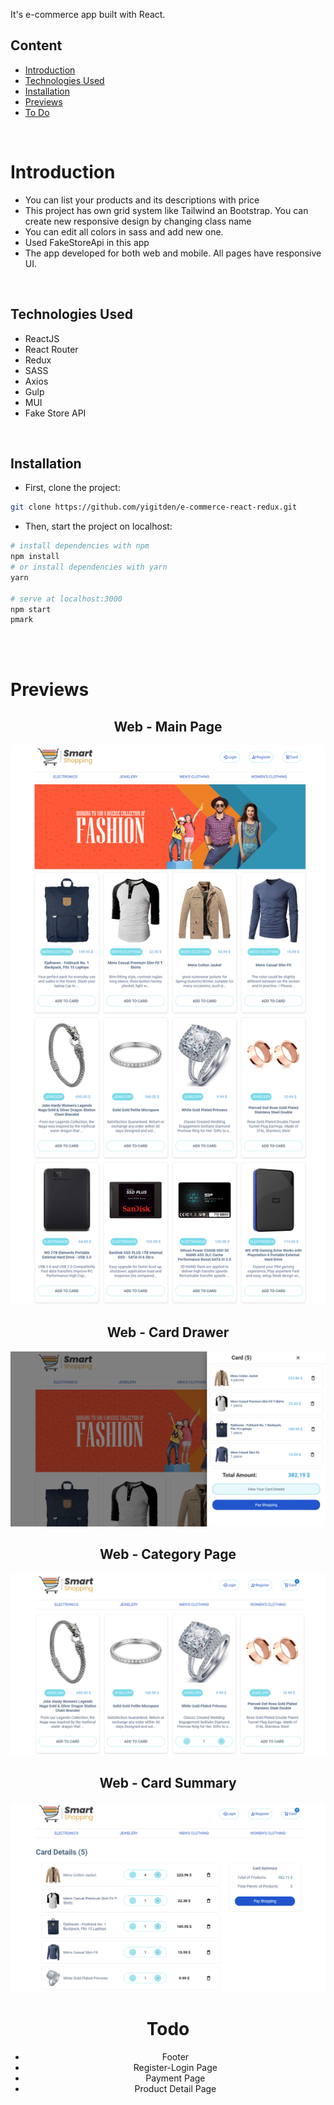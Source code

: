


It's e-commerce app built with React.

 
## Content

- [Introduction](#introduction)
- [Technologies Used](#technologies-used)
- [Installation](#installation)
- [Previews](#previews)
- [To Do](#todo)

<br>

# Introduction

- You can list your products and its descriptions with price
- This project has own grid system like Tailwind an Bootstrap. You can create new responsive design by changing class name
- You can edit all colors in sass and add new one.
- Used FakeStoreApi in this app
- The app developed for both web and mobile. All pages have responsive UI.

<br>

## Technologies Used

- ReactJS
- React Router
- Redux
- SASS
- Axios
- Gulp
- MUI
- Fake Store API

<br>

## Installation

- First, clone the project:

```sh
git clone https://github.com/yigitden/e-commerce-react-redux.git
```

- Then, start the project on localhost:

```bash
# install dependencies with npm
npm install
# or install dependencies with yarn
yarn

# serve at localhost:3000
npm start
pmark
```
 
<br>
<br>

# Previews

<center>

## Web - Main Page

![Web - Main Page](previews/e-commerce1.png)

## Web - Card Drawer

![Web - Card Drawer](previews/e-commerce2.png)

## Web - Category Page

![Web - Category Page](previews/e-commerce4.png) 

## Web - Card Summary

![Web - Card Summary](previews/e-commerce3.png) 
 

# Todo

- Footer
- Register-Login Page
- Payment Page 
- Product Detail Page